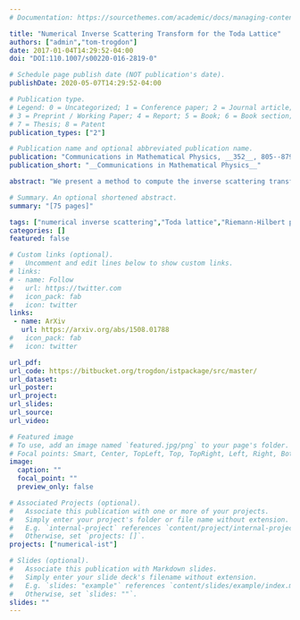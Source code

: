 ```yaml
---
# Documentation: https://sourcethemes.com/academic/docs/managing-content/

title: "Numerical Inverse Scattering Transform for the Toda Lattice"
authors: ["admin","tom-trogdon"]
date: 2017-01-04T14:29:52-04:00
doi: "DOI:110.1007/s00220-016-2819-0"

# Schedule page publish date (NOT publication's date).
publishDate: 2020-05-07T14:29:52-04:00

# Publication type.
# Legend: 0 = Uncategorized; 1 = Conference paper; 2 = Journal article;
# 3 = Preprint / Working Paper; 4 = Report; 5 = Book; 6 = Book section;
# 7 = Thesis; 8 = Patent
publication_types: ["2"]

# Publication name and optional abbreviated publication name.
publication: "Communications in Mathematical Physics, __352__, 805--879, 2017"
publication_short: "__Communications in Mathematical Physics__"

abstract: "We present a method to compute the inverse scattering transform (IST) for the famed Toda lattice by solving the associated Riemann–Hilbert (RH) problem numerically. Deformations for the RH problem are incorporated so that the IST can be evaluated in $O(1)$ operations for arbitrary points in the $(n, t)$-domain, including short- and long-time regimes. No time-stepping is required to compute the solution because $(n, t)$ appear as parameters in the associated RH problem. The solution of the Toda lattice is computed in long-time asymptotic regions where the asymptotics are not known rigorously."

# Summary. An optional shortened abstract.
summary: "[75 pages]"

tags: ["numerical inverse scattering","Toda lattice","Riemann-Hilbert problems", "ISTPackage"]
categories: []
featured: false

# Custom links (optional).
#   Uncomment and edit lines below to show custom links.
# links:
# - name: Follow
#   url: https://twitter.com
#   icon_pack: fab
#   icon: twitter
links:
 - name: ArXiv
   url: https://arxiv.org/abs/1508.01788
#   icon_pack: fab
#   icon: twitter

url_pdf:
url_code: https://bitbucket.org/trogdon/istpackage/src/master/
url_dataset:
url_poster:
url_project:
url_slides:
url_source:
url_video:

# Featured image
# To use, add an image named `featured.jpg/png` to your page's folder.
# Focal points: Smart, Center, TopLeft, Top, TopRight, Left, Right, BottomLeft, Bottom, BottomRight.
image:
  caption: ""
  focal_point: ""
  preview_only: false

# Associated Projects (optional).
#   Associate this publication with one or more of your projects.
#   Simply enter your project's folder or file name without extension.
#   E.g. `internal-project` references `content/project/internal-project/index.md`.
#   Otherwise, set `projects: []`.
projects: ["numerical-ist"]

# Slides (optional).
#   Associate this publication with Markdown slides.
#   Simply enter your slide deck's filename without extension.
#   E.g. `slides: "example"` references `content/slides/example/index.md`.
#   Otherwise, set `slides: ""`.
slides: ""
---
```

